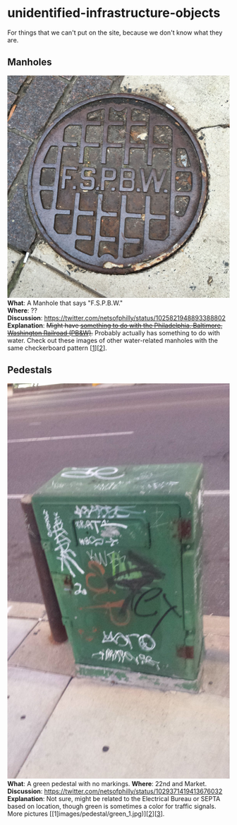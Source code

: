 # unidentified-infrastructure-objects
For things that we can't put on the site, because we don't know what they are.

## Manholes

![F.S.P.B.W.](images/manhole/fspbw_0.jpg)  
**What**: A Manhole that says "F.S.P.B.W."  
**Where**: ??  
**Discussion**: https://twitter.com/netsofphilly/status/1025821948893388802
**Explanation**: ~~Might have [something to do with the Philadelphia, Baltimore, Washington Railroad (PB&W)](https://twitter.com/netsofphilly/status/1025821948893388802).~~ Probably actually has something to do with water. Check out these images of other water-related manholes with the same checkerboard pattern [[1](images/manhole/w_0.jpg)][[2](images/manhole/hpfs_0.jpg)].

## Pedestals

![Green Pedestal](images/pedestal/green_0.jpg)  
**What**: A green pedestal with no markings.
**Where**: 22nd and Market.
**Discussion**: https://twitter.com/netsofphilly/status/1029371419413676032
**Explanation**: Not sure, might be related to the Electrical Bureau or SEPTA based on location, though green is sometimes a color for traffic signals. More pictures [[1]images/pedestal/green_1.jpg)][[2](images/pedestal/green_2.jpg)][[3](images/pedestal/green_3.jpg)].